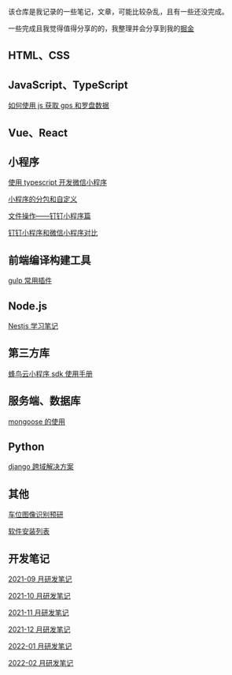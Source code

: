 该仓库是我记录的一些笔记，文章，可能比较杂乱，且有一些还没完成。

一些完成且我觉得值得分享的的，我整理并会分享到我的[掘金](https://juejin.cn/user/748106242076744/posts)

## HTML、CSS

## JavaScript、TypeScript

[如何使用 js 获取 gps 和罗盘数据](Front%20End/如何使用js获取gps和罗盘数据.md)

## Vue、React

## 小程序

[使用 typescript 开发微信小程序](Mini%20Program/使用typescript开发微信小程序.md)

[小程序的分包和自定义](Mini%20Program/小程序的分包和自定义tabbar.md)

[文件操作——钉钉小程序篇](Mini%20Program/文件操作——钉钉小程序篇.md)

[钉钉小程序和微信小程序对比](Mini%20Program/钉钉小程序和微信小程序对比.md)

## 前端编译构建工具

[gulp 常用插件](Front%20End/gulp常用插件.md)

## Node.js

[Nestjs 学习笔记](Back%20End/Nestjs学习笔记.md)

## 第三方库

[蜂鸟云小程序 sdk 使用手册](Others/蜂鸟云小程序sdk使用手册.md)

## 服务端、数据库

[mongoose 的使用](Back%20End/mongoose的使用.md)

## Python

[django 跨域解决方案](Back%20End/django跨域解决方案.md)

## 其他

[车位图像识别预研](Others/车位图像识别预研.md)

[软件安装列表](Others/软件安装列表.md)

## 开发笔记

[2021-09 月研发笔记](./monthly/2021-09月研发笔记.md)

[2021-10 月研发笔记](./monthly/2021-10月研发笔记.md)

[2021-11 月研发笔记](./monthly/2021-11月研发笔记.md)

[2021-12 月研发笔记](./monthly/2021-12月研发笔记.md)

[2022-01 月研发笔记](./monthly/2022-01月研发笔记.md)

[2022-02 月研发笔记](./monthly/2022-02月研发笔记.md)
